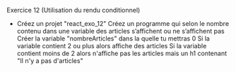 Exercice 12 (Utilisation du rendu conditionnel)
- Créez un projet "react_exo_12"
Créez un programme qui selon le nombre contenu dans une variable des articles s’affichent ou ne s’affichent pas
Créer la variable "nombreArticles" dans la quelle tu mettras 0
Si la variable contient 2 ou plus alors affiche des articles
Si la variable contient moins de 2 alors n'affiche pas les articles mais un h1 contenant "Il n'y a pas d'articles"